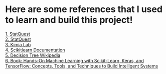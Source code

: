 # Here are some references that I used to learn and build this project!

[1. StatQuest](https://www.youtube.com/watch?v=_L39rN6gz7Y&list=PLblh5JKOoLUKAtDViTvRGFpphEc24M-QH&index=1)\
[2. StatQuest](https://www.youtube.com/watch?v=_L39rN6gz7Y&list=PLblh5JKOoLUKAtDViTvRGFpphEc24M-QH)\
[3. Kimia Lab](https://www.youtube.com/watch?v=E4HFVAjhQWQ&t=205s)\
[4. Scikitlearn Documentation](https://scikit-learn.org/stable/modules/tree.html#)\
[5. Decision Tree Wikipedia](https://en.wikipedia.org/wiki/Decision_tree_learning)\
[6. Book: Hands-On Machine Learning with Scikit-Learn, Keras, and TensorFlow: Concepts, Tools, and Techniques to Build Intelligent Systems](https://www.amazon.com/Hands-Machine-Learning-Scikit-Learn-TensorFlow/dp/1492032646)
